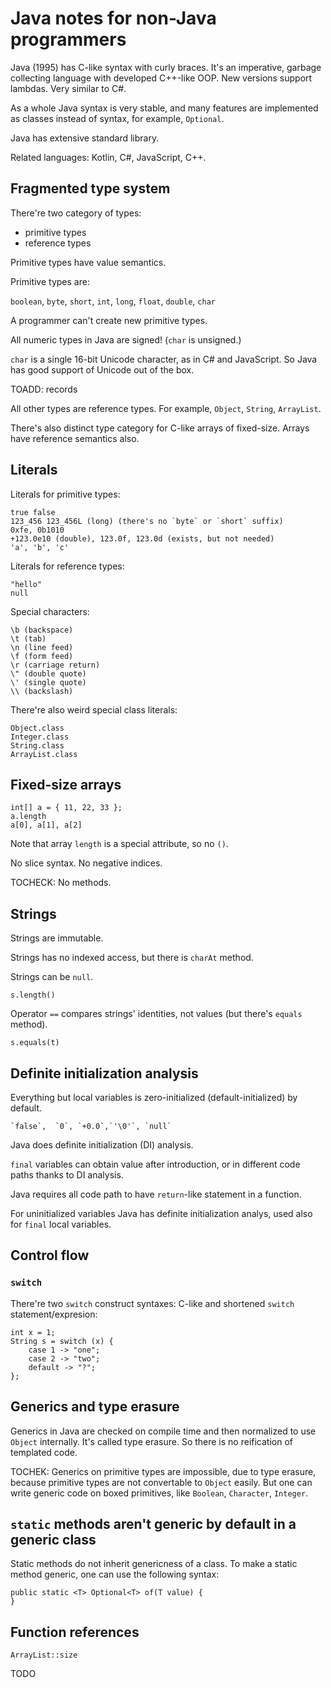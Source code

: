 # Java notes for non-Java programmers

Java (1995) has C-like syntax with curly braces. It's an imperative, garbage collecting language with developed C++-like OOP. New versions support lambdas. Very similar to C#.

As a whole Java syntax is very stable, and many features are implemented as classes instead of syntax, for example, `Optional`.

Java has extensive standard library.

Related languages: Kotlin, C#, JavaScript, C++.


## Fragmented type system

There're two category of types:

* primitive types
* reference types

Primitive types have value semantics.

Primitive types are:

`boolean`, `byte`, `short`, `int`, `long`, `float`, `double`, `char`

A programmer can't create new primitive types.

All numeric types in Java are signed! (`char` is unsigned.)

`char` is a single 16-bit Unicode character, as in C# and JavaScript. So Java has good support of Unicode out of the box.

TOADD: records

All other types are reference types. For example, `Object`, `String`, `ArrayList`.

There's also distinct type category for C-like arrays of fixed-size. Arrays have reference semantics also.

## Literals

Literals for primitive types:

    true false
    123_456 123_456L (long) (there's no `byte` or `short` suffix)
    0xfe, 0b1010
    +123.0e10 (double), 123.0f, 123.0d (exists, but not needed)
    'a', 'b', 'c'

Literals for reference types:

    "hello"
    null

Special characters:

    \b (backspace)
    \t (tab)
    \n (line feed)
    \f (form feed)
    \r (carriage return)
    \" (double quote)
    \' (single quote)
    \\ (backslash)

There're also weird special class literals:

    Object.class
    Integer.class
    String.class
    ArrayList.class


## Fixed-size arrays

    int[] a = { 11, 22, 33 };
    a.length
    a[0], a[1], a[2]

Note that array `length` is a special attribute, so no `()`.

No slice syntax. No negative indices.

TOCHECK: No methods.


## Strings

Strings are immutable.

Strings has no indexed access, but there is `charAt` method.

Strings can be `null`.

    s.length()

Operator `==` compares strings' identities, not values (but there's `equals` method).

    s.equals(t)


## Definite initialization analysis

Everything but local variables is zero-initialized (default-initialized) by default.

    `false`,  `0`, `+0.0`,`'\0'`, `null`

Java does definite initialization (DI) analysis.

`final` variables can obtain value after introduction, or in different code paths thanks to DI analysis.

Java requires all code path to have `return`-like statement in a function.

For uninitialized variables Java has definite initialization analys, used also for `final` local variables.


## Control flow

### `switch`

There're two `switch` construct syntaxes: C-like and shortened `switch` statement/expresion:

    int x = 1;
    String s = switch (x) {
        case 1 -> "one";
        case 2 -> "two";
        default -> "?";
    };


## Generics and type erasure

Generics in Java are checked on compile time and then normalized to use `Object` internally. It's called type erasure. So there is no reification of templated code.

TOCHEK: Generics on primitive types are impossible, due to type erasure, because primitive types are not convertable to `Object` easily. But one can write generic code on boxed primitives, like `Boolean`, `Character`, `Integer`.


## `static` methods aren't generic by default in a generic class

Static methods do not inherit genericness of a class. To make a static method generic, one can use the following syntax:

    public static <T> Optional<T> of(T value) {
    }

## Function references

    ArrayList::size

TODO
